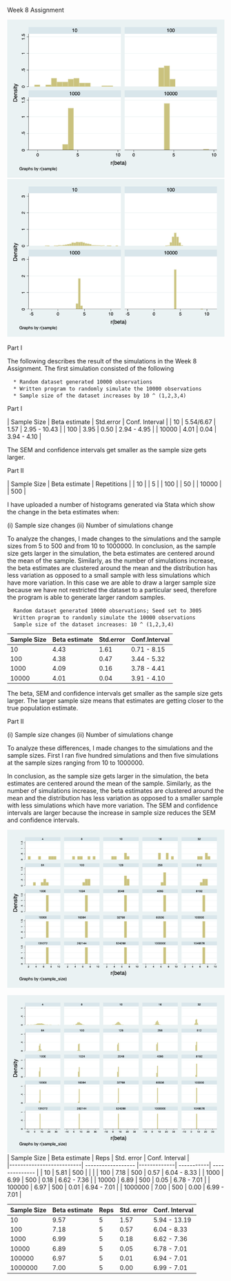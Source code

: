 Week 8 Assignment

![Figure_1](outputs/part1_50.png)
![Figure_2](outputs/part1_500.png)

Part I

The following describes the result of the simulations in the Week 8 Assignment.
The first simulation consisted of the following  

      * Random dataset generated 10000 observations
      * Written program to randomly simulate the 10000 observations
      * Sample size of the dataset increases by 10 ^ (1,2,3,4)

Part I

|       Sample Size        |    Beta estimate   | Std.error | Conf. Interval |
|          10              |         5.54/6.67  |     1.57  |   2.95 - 10.43 |
|          100             |         3.95       |    0.50   |   2.94 - 4.95  |
|        10000             |         4.01       |    0.04   |   3.94 - 4.10  |

The SEM and confidence intervals get smaller as the sample size gets larger.

Part II

|       Sample Size        |    Beta estimate   | Repetitions |
|          10              |                    |     5       |
|          100             |                    |     50      |
|        10000             |                    |    500      |


I have uploaded a number of histograms generated via Stata which show the change in the beta estimates when:

  (i) Sample size changes
  (ii) Number of simulations change

  To analyze the changes, I made changes to the simulations and the sample sizes from 5 to 500 and from 10 to 1000000.
  In conclusion, as the sample size gets larger in the simulation, the beta estimates are centered around the mean of the sample. Similarly, as the number of simulations increase, the beta estimates are clustered around the mean and the distribution has less variation as opposed to a small sample with less simulations which have more variation.
  In this case we are able to draw a larger sample size because we have not restricted the dataset to a particular seed,
  therefore the program is able to generate larger random samples.


      Random dataset generated 10000 observations; Seed set to 3005
      Written program to randomly simulate the 10000 observations
      Sample size of the dataset increases: 10 ^ (1,2,3,4)

|       Sample Size        |    Beta estimate   | Std.error |  Conf.Interval |
-------------------------- | -------------------|-----------|----------------
|          10              |        4.43        |    1.61   |  0.71 - 8.15   |
|          100             |         4.38       |    0.47   |   3.44 - 5.32  |
|         1000             |         4.09       |   0.16    |   3.78 - 4.41  |
|        10000             |         4.01       |    0.04   |   3.91 - 4.10  |

The beta, SEM and confidence intervals get smaller as the sample size gets larger. The larger sample size means that estimates   are getting closer to the true population estimate.

Part II

(i) Sample size changes
(ii) Number of simulations change

To analyze these differences, I made changes to the simulations and the sample sizes. First I ran five hundred simulations and then five simulations at the sample sizes ranging from 10 to 1000000.

In conclusion, as the sample size gets larger in the simulation, the beta estimates are centered around the mean of the sample. Similarly, as the number of simulations increase, the beta estimates are clustered around the mean and the distribution has less variation as opposed to a smaller sample with less simulations which have more variation. The SEM and confidence intervals are larger because the increase in sample size reduces the SEM and confidence intervals.


![Figure_3](outputs/part_two_five.png)

![Figure 4](outputs/power_twenty_500.png)
|       Sample Size        |  Beta estimate     |    Reps     | Std. error | Conf. Interval |   
|--------------------------| ------------------ |-------------| -----------| -------------- |
|          10              |       5.81         |     500     |            |                |
|          100             |       7.18         |     500     |   0.57     |  6.04 - 8.33   |
|          1000            |       6.99         |     500     |   0.18     |  6.62 - 7.36   |
|          10000           |       6.89         |     500     |   0.05     |  6.78 - 7.01   |
|          100000          |       6.97         |     500     |   0.01     |  6.94 - 7.01   |
|          1000000         |       7.00         |     500     |   0.00     |  6.99 - 7.01   |

|       Sample Size        |    Beta estimate   |   Reps    | Std. error | Conf. Interval |
| -------------------------| -------------------| ----------| ---------- |----------------|
|          10              |       9.57         |     5     |   1.57     | 5.94 - 13.19   |
|          100             |       7.18         |     5     |   0.57     |  6.04 - 8.33   |
|          1000            |       6.99         |     5     |   0.18     |  6.62 - 7.36   |
|          10000           |       6.89         |     5     |   0.05     |  6.78 - 7.01   |
|          100000          |       6.97         |     5     |    0.01    |  6.94 - 7.01   |
|          1000000         |       7.00         |     5     |   0.00     |  6.99 - 7.01   |
